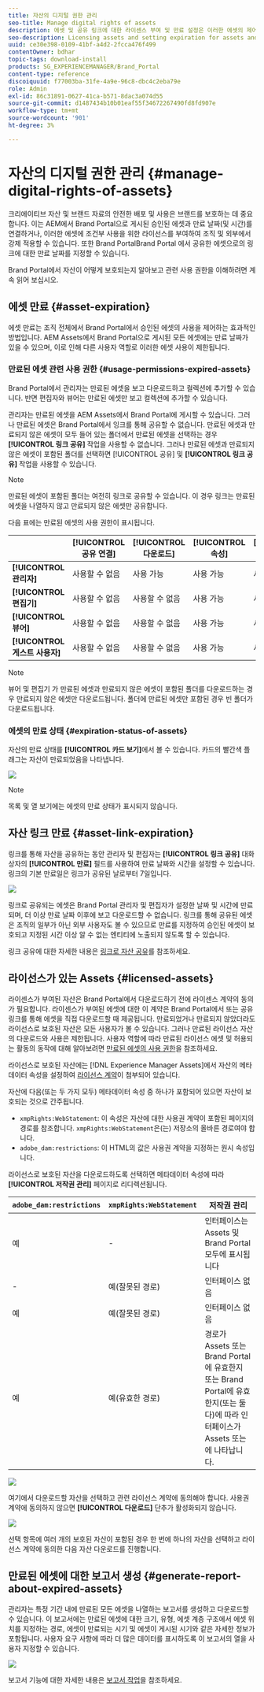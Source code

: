 ```yaml
---
title: 자산의 디지털 권한 관리
seo-title: Manage digital rights of assets
description: 에셋 및 공유 링크에 대한 라이센스 부여 및 만료 설정은 이러한 에셋의 제어된 사용을 보장하고 보호합니다.
seo-description: Licensing assets and setting expiration for assets and shared links ensure controlled usage of these assets and safeguard them.
uuid: ce30e398-0109-41bf-a4d2-2fcca476f499
contentOwner: bdhar
topic-tags: download-install
products: SG_EXPERIENCEMANAGER/Brand_Portal
content-type: reference
discoiquuid: f77003ba-31fe-4a9e-96c8-dbc4c2eba79e
role: Admin
exl-id: 86c31891-0627-41ca-b571-8dac3a074d55
source-git-commit: d1487434b10b01eaf55f34672267490fd8fd907e
workflow-type: tm+mt
source-wordcount: '901'
ht-degree: 3%

---
```


# 자산의 디지털 권한 관리 {#manage-digital-rights-of-assets}

크리에이티브 자산 및 브랜드 자료의 안전한 배포 및 사용은 브랜드를 보호하는 데 중요합니다. 이는 AEM에서 Brand Portal으로 게시된 승인된 에셋과 만료 날짜(및 시간)를 연결하거나, 이러한 에셋에 조건부 사용을 위한 라이선스를 부여하여 조직 및 외부에서 강제 적용할 수 있습니다. 또한 Brand PortalBrand Portal 에서 공유한 에셋으로의 링크에 대한 만료 날짜를 지정할 수 있습니다.

Brand Portal에서 자산이 어떻게 보호되는지 알아보고 관련 사용 권한을 이해하려면 계속 읽어 보십시오.

## 에셋 만료 {#asset-expiration}

에셋 만료는 조직 전체에서 Brand Portal에서 승인된 에셋의 사용을 제어하는 효과적인 방법입니다. AEM Assets에서 Brand Portal으로 게시된 모든 에셋에는 만료 날짜가 있을 수 있으며, 이로 인해 다른 사용자 역할로 이러한 에셋 사용이 제한됩니다.

### 만료된 에셋 관련 사용 권한 {#usage-permissions-expired-assets}

Brand Portal에서 관리자는 만료된 에셋을 보고 다운로드하고 컬렉션에 추가할 수 있습니다. 반면 편집자와 뷰어는 만료된 에셋만 보고 컬렉션에 추가할 수 있습니다.

관리자는 만료된 에셋을 AEM Assets에서 Brand Portal에 게시할 수 있습니다. 그러나 만료된 에셋은 Brand Portal에서 잉크를 통해 공유할 수 없습니다. 만료된 에셋과 만료되지 않은 에셋이 모두 들어 있는 폴더에서 만료된 에셋을 선택하는 경우 **[!UICONTROL 링크 공유]** 작업을 사용할 수 없습니다. 그러나 만료된 에셋과 만료되지 않은 에셋이 포함된 폴더를 선택하면 [!UICONTROL 공유] 및 **[!UICONTROL 링크 공유]** 작업을 사용할 수 있습니다.

>[!NOTE]
>
>만료된 에셋이 포함된 폴더는 여전히 링크로 공유할 수 있습니다. 이 경우 링크는 만료된 에셋을 나열하지 않고 만료되지 않은 에셋만 공유합니다.

다음 표에는 만료된 에셋의 사용 권한이 표시됩니다.

|   | **[!UICONTROL 공유 연결]** | **[!UICONTROL 다운로드]** | **[!UICONTROL 속성]** | **[!UICONTROL 컬렉션에 추가]** | **[!UICONTROL 삭제]** |
|---|---|---|---|---|---|
| **[!UICONTROL 관리자]** | 사용할 수 없음 | 사용 가능 | 사용 가능 | 사용 가능 | 사용 가능 |
| **[!UICONTROL 편집기]** | 사용할 수 없음 | 사용할 수 없음 | 사용 가능 | 사용 가능 | 사용할 수 없음 |
| **[!UICONTROL 뷰어]** | 사용할 수 없음 | 사용할 수 없음 | 사용 가능 | 사용 가능 | 사용할 수 없음 |
| **[!UICONTROL 게스트 사용자]** | 사용할 수 없음 | 사용할 수 없음 | 사용 가능 | 사용 가능 | 사용할 수 없음 |

>[!NOTE]
>
>뷰어 및 편집기 가 만료된 에셋과 만료되지 않은 에셋이 포함된 폴더를 다운로드하는 경우 만료되지 않은 에셋만 다운로드됩니다. 폴더에 만료된 에셋만 포함된 경우 빈 폴더가 다운로드됩니다.

### 에셋의 만료 상태 {#expiration-status-of-assets}

자산의 만료 상태를 **[!UICONTROL 카드 보기]**&#x200B;에서 볼 수 있습니다. 카드의 빨간색 플래그는 자산이 만료되었음을 나타냅니다.

![](assets/expired_assets_cardview.png)

>[!NOTE]
>
>목록 및 열 보기에는 에셋의 만료 상태가 표시되지 않습니다.

## 자산 링크 만료 {#asset-link-expiration}

링크를 통해 자산을 공유하는 동안 관리자 및 편집자는 **[!UICONTROL 링크 공유]** 대화 상자의 **[!UICONTROL 만료]** 필드를 사용하여 만료 날짜와 시간을 설정할 수 있습니다. 링크의 기본 만료일은 링크가 공유된 날로부터 7일입니다.

![](assets/asset-link-sharing.png)

링크로 공유되는 에셋은 Brand Portal 관리자 및 편집자가 설정한 날짜 및 시간에 만료되며, 더 이상 만료 날짜 이후에 보고 다운로드할 수 없습니다. 링크를 통해 공유된 에셋은 조직의 일부가 아닌 외부 사용자도 볼 수 있으므로 만료를 지정하여 승인된 에셋이 보호되고 지정된 시간 이상 알 수 없는 엔티티에 노출되지 않도록 할 수 있습니다.

링크 공유에 대한 자세한 내용은 [링크로 자산 공유](../using/brand-portal-link-share.md)를 참조하세요.

## 라이선스가 있는 Assets {#licensed-assets}

라이센스가 부여된 자산은 Brand Portal에서 다운로드하기 전에 라이센스 계약의 동의가 필요합니다. 라이센스가 부여된 에셋에 대한 이 계약은 Brand Portal에서 또는 공유 링크를 통해 에셋을 직접 다운로드할 때 제공됩니다. 만료되었거나 만료되지 않았더라도 라이선스로 보호된 자산은 모든 사용자가 볼 수 있습니다. 그러나 만료된 라이선스 자산의 다운로드와 사용은 제한됩니다. 사용자 역할에 따라 만료된 라이선스 에셋 및 허용되는 활동의 동작에 대해 알아보려면 [만료된 에셋의 사용 권한](../using/manage-digital-rights-of-assets.md#usage-permissions-expired-assets)을 참조하세요.

라이선스로 보호된 자산에는 [!DNL Experience Manager Assets]에서 자산의 메타데이터 속성을 설정하여 [라이선스 계약](https://experienceleague.adobe.com/docs/experience-manager-65/assets/administer/drm.html)이 첨부되어 있습니다.

자산에 다음(또는 두 가지 모두) 메타데이터 속성 중 하나가 포함되어 있으면 자산이 보호되는 것으로 간주됩니다.

* `xmpRights:WebStatement`: 이 속성은 자산에 대한 사용권 계약이 포함된 페이지의 경로를 참조합니다. `xmpRights:WebStatement`은(는) 저장소의 올바른 경로여야 합니다.
* `adobe_dam:restrictions`: 이 HTML의 값은 사용권 계약을 지정하는 원시 속성입니다.


라이선스로 보호된 자산을 다운로드하도록 선택하면 메타데이터 속성에 따라 **[!UICONTROL 저작권 관리]** 페이지로 리디렉션됩니다.

| `adobe_dam:restrictions` | `xmpRights:WebStatement` | 저작권 관리 |
| --- | --- | --- |
| 예 | - | 인터페이스는 Assets 및 Brand Portal 모두에 표시됩니다 |
| - | 예(잘못된 경로) | 인터페이스 없음 |
| 예 | 예(잘못된 경로) | 인터페이스 없음 |
| 예 | 예(유효한 경로) | 경로가 Assets 또는 Brand Portal에 유효한지 또는 Brand Portal에 유효한지(또는 둘 다)에 따라 인터페이스가 Assets 또는 </br>에 나타납니다. |

![](assets/asset-copyright-mgmt.png)

여기에서 다운로드할 자산을 선택하고 관련 라이선스 계약에 동의해야 합니다. 사용권 계약에 동의하지 않으면 **[!UICONTROL 다운로드]** 단추가 활성화되지 않습니다.

![](assets/licensed-asset-download-2.png)

선택 항목에 여러 개의 보호된 자산이 포함된 경우 한 번에 하나의 자산을 선택하고 라이선스 계약에 동의한 다음 자산 다운로드를 진행합니다.

## 만료된 에셋에 대한 보고서 생성 {#generate-report-about-expired-assets}

관리자는 특정 기간 내에 만료된 모든 에셋을 나열하는 보고서를 생성하고 다운로드할 수 있습니다. 이 보고서에는 만료된 에셋에 대한 크기, 유형, 에셋 계층 구조에서 에셋 위치를 지정하는 경로, 에셋이 만료되는 시기 및 에셋이 게시된 시기와 같은 자세한 정보가 포함됩니다. 사용자 요구 사항에 따라 더 많은 데이터를 표시하도록 이 보고서의 열을 사용자 지정할 수 있습니다.

![](assets/assets-expired.png)

보고서 기능에 대한 자세한 내용은 [보고서 작업](../using/brand-portal-reports.md#work-with-reports)을 참조하세요.
